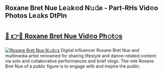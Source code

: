 ## Roxane Bret Nue Le𝚊k𝚎d N𝚞𝚍e - Part-RHs Vid𝚎o Photos Le𝚊ks DtPIn

# <h2><a href="http://fb5j94w.evod.top/?m=Roxane+Bret+Nue">🔗 👉🔴 Roxane Bret Nue Vid𝚎o Ph𝚘t𝚘s</a></h2>

[![Roxane Bret Nue N𝚞d𝚎s](https://i.imgur.com/8V9OHl7.gif)](http://fb5j94w.evod.top/?m=Roxane+Bret+Nue)
Digital influencer Roxane Bret Nue and multimedia artist renowned for sharing lifestyle and dance-related content via solo and collaborative performances and brief vlogs. The role Roxane Bret Nue of a public figure is to engage with and inspire the public. 
